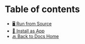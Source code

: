 # Table of contents

* [🖥 Run from Source](run.md)
* [📲 Install as App](pwa.md)
* [🔙 Back to Docs Home](http://127.0.0.1:5000/o/SPM8mTvJyc7OIzGL3HD7/s/XUXMXrD8YTzvuqvAeom7/)
